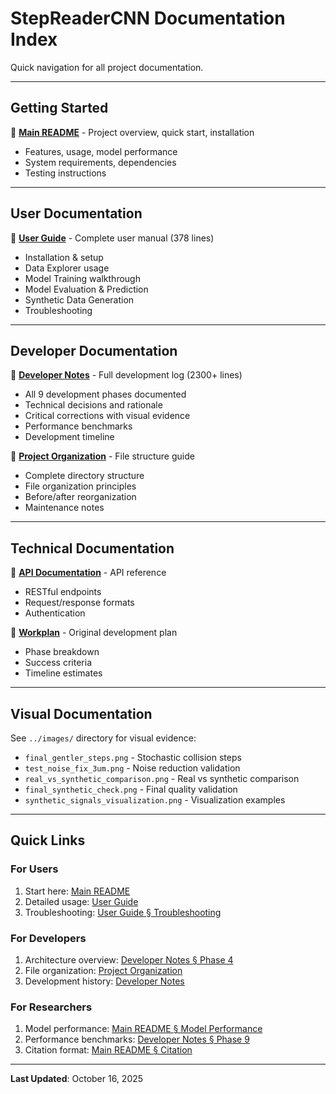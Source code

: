 # StepReaderCNN Documentation Index

Quick navigation for all project documentation.

---

## Getting Started

📄 **[Main README](../README.md)** - Project overview, quick start, installation
- Features, usage, model performance
- System requirements, dependencies
- Testing instructions

---

## User Documentation

📘 **[User Guide](USER_GUIDE.md)** - Complete user manual (378 lines)
- Installation & setup
- Data Explorer usage
- Model Training walkthrough
- Model Evaluation & Prediction
- Synthetic Data Generation
- Troubleshooting

---

## Developer Documentation

📗 **[Developer Notes](Dev_note.md)** - Full development log (2300+ lines)
- All 9 development phases documented
- Technical decisions and rationale
- Critical corrections with visual evidence
- Performance benchmarks
- Development timeline

📗 **[Project Organization](PROJECT_ORGANIZATION.md)** - File structure guide
- Complete directory structure
- File organization principles
- Before/after reorganization
- Maintenance notes

---

## Technical Documentation

📕 **[API Documentation](API_DOCUMENTATION.md)** - API reference
- RESTful endpoints
- Request/response formats
- Authentication

📕 **[Workplan](MVP_WORKPLAN.md)** - Original development plan
- Phase breakdown
- Success criteria
- Timeline estimates

---

## Visual Documentation

See `../images/` directory for visual evidence:
- `final_gentler_steps.png` - Stochastic collision steps
- `test_noise_fix_3um.png` - Noise reduction validation
- `real_vs_synthetic_comparison.png` - Real vs synthetic comparison
- `final_synthetic_check.png` - Final quality validation
- `synthetic_signals_visualization.png` - Visualization examples

---

## Quick Links

### For Users
1. Start here: [Main README](../README.md)
2. Detailed usage: [User Guide](USER_GUIDE.md)
3. Troubleshooting: [User Guide § Troubleshooting](USER_GUIDE.md#troubleshooting)

### For Developers
1. Architecture overview: [Developer Notes § Phase 4](Dev_note.md#phase-4-cnn-model-development)
2. File organization: [Project Organization](PROJECT_ORGANIZATION.md)
3. Development history: [Developer Notes](Dev_note.md)

### For Researchers
1. Model performance: [Main README § Model Performance](../README.md#model-performance)
2. Performance benchmarks: [Developer Notes § Phase 9](Dev_note.md#phase-9-testing--final-integration)
3. Citation format: [Main README § Citation](../README.md#citation)

---

**Last Updated**: October 16, 2025
